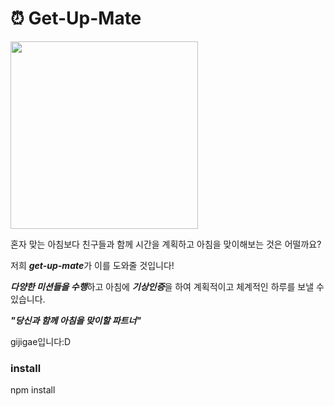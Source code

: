 
# <span>&#9200;</span> Get-Up-Mate
<img src="https://user-images.githubusercontent.com/45649186/95010338-6cb0ff00-0663-11eb-8a26-386e5849b9b0.png" width=300 height=300 />

혼자 맞는 아침보다 친구들과 함께 시간을 계획하고 아침을 맞이해보는 것은 어떨까요?

저희 ***get-up-mate***가 이를 도와줄 것입니다!

***다양한 미션들을 수행***하고 아침에 ***기상인증***을 하여 계획적이고 체계적인 하루를 보낼 수 있습니다.

***"당신과 함께 아침을 맞이할 파트너"***

gijigae입니다:D


### install
npm install
